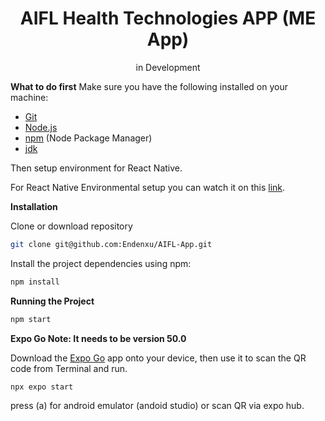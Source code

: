 <div align="center">
  <h1>AIFL Health Technologies APP (ME App)</h1>
  <p>in Development<p>
</div>

**What to do first**
Make sure you have the following installed on your machine:

- [Git](https://git-scm.com/)
- [Node.js](https://nodejs.org/en)
- [npm](https://www.npmjs.com/) (Node Package Manager)
- [jdk](https://www.oracle.com/java/technologies/javase/jdk17-archive-downloads.html)

Then setup environment for React Native.

For React Native Environmental setup you can watch it on this <a href="https://youtu.be/G0wrlZvDjrE?si=82EgUoZHlyWqRz3e">link<a/>.

**Installation**

Clone or download repository

```bash
git clone git@github.com:Endenxu/AIFL-App.git
```

Install the project dependencies using npm:

```bash
npm install
```

**Running the Project**

```bash
npm start
```

**Expo Go Note: It needs to be version 50.0**

Download the [Expo Go](https://expo.dev/go) app onto your device, then use it to scan the QR code from Terminal and run.

```bash
npx expo start
```

press (a) for android emulator (andoid studio) or scan QR via expo hub.

